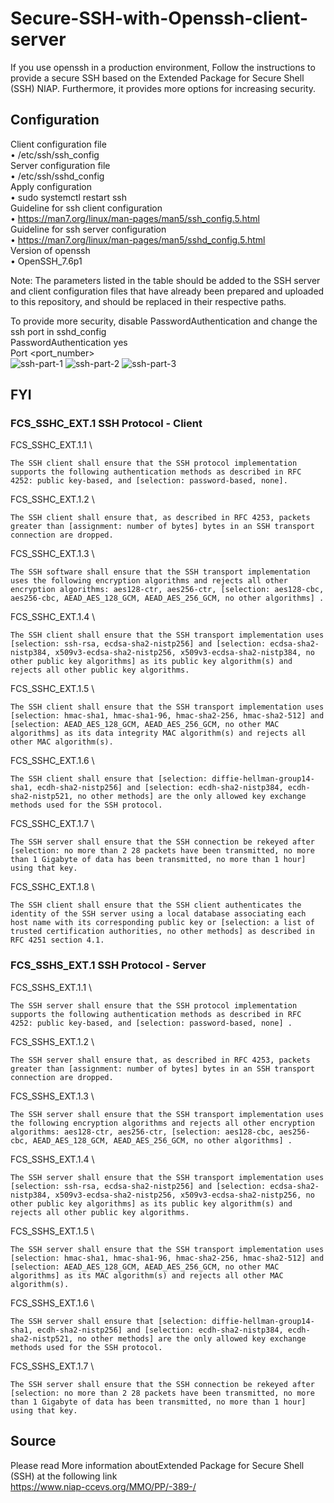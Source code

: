 # Secure-SSH-with-Openssh-client-server
If you use openssh in a production environment, Follow the instructions to provide a secure SSH based on the Extended Package for Secure Shell (SSH) NIAP. Furthermore, it provides more options for increasing security.
## Configuration
Client configuration file \
    • /etc/ssh/ssh_config \
Server configuration file \
    • /etc/ssh/sshd_config \
Apply configuration \
    • sudo systemctl restart ssh \
Guideline for ssh client configuration \
    • https://man7.org/linux/man-pages/man5/ssh_config.5.html \
Guideline for ssh server configuration \
    • https://man7.org/linux/man-pages/man5/sshd_config.5.html \
Version of openssh \
    • OpenSSH_7.6p1 
  
Note: The parameters listed in the table should be added to the SSH server and client configuration files that have already been prepared and uploaded to this repository, and should be replaced in their respective paths.

To provide more security, disable PasswordAuthentication and change the ssh port in sshd_config \
PasswordAuthentication yes \
Port <port_number> \
![ssh-part-1](https://user-images.githubusercontent.com/87664653/159468039-fddde59f-8464-4c51-b57f-6b0e2506b07e.png)
![ssh-part-2](https://user-images.githubusercontent.com/87664653/159468311-935f5e22-3fc3-442d-9488-2660c416cdde.png)
![ssh-part-3](https://user-images.githubusercontent.com/87664653/159468062-63bd4025-4636-40c5-adbc-327c944137de.png)

## FYI

### FCS_SSHC_EXT.1 SSH Protocol - Client
FCS_SSHC_EXT.1.1 \
```
The SSH client shall ensure that the SSH protocol implementation supports the following authentication methods as described in RFC 4252: public key-based, and [selection: password-based, none].
```
FCS_SSHC_EXT.1.2 \
```
The SSH client shall ensure that, as described in RFC 4253, packets greater than [assignment: number of bytes] bytes in an SSH transport connection are dropped.
```
FCS_SSHC_EXT.1.3 \
```
The SSH software shall ensure that the SSH transport implementation uses the following encryption algorithms and rejects all other encryption algorithms: aes128-ctr, aes256-ctr, [selection: aes128-cbc, aes256-cbc, AEAD_AES_128_GCM, AEAD_AES_256_GCM, no other algorithms] .
```
FCS_SSHC_EXT.1.4 \
```
The SSH client shall ensure that the SSH transport implementation uses [selection: ssh-rsa, ecdsa-sha2-nistp256] and [selection: ecdsa-sha2-nistp384, x509v3-ecdsa-sha2-nistp256, x509v3-ecdsa-sha2-nistp384, no other public key algorithms] as its public key algorithm(s) and rejects all other public key algorithms.
```
FCS_SSHC_EXT.1.5 \
```
The SSH client shall ensure that the SSH transport implementation uses [selection: hmac-sha1, hmac-sha1-96, hmac-sha2-256, hmac-sha2-512] and [selection: AEAD_AES_128_GCM, AEAD_AES_256_GCM, no other MAC algorithms] as its data integrity MAC algorithm(s) and rejects all other MAC algorithm(s).
```
FCS_SSHC_EXT.1.6 \
```
The SSH client shall ensure that [selection: diffie-hellman-group14-sha1, ecdh-sha2-nistp256] and [selection: ecdh-sha2-nistp384, ecdh-sha2-nistp521, no other methods] are the only allowed key exchange methods used for the SSH protocol.
```
FCS_SSHC_EXT.1.7 \
```
The SSH server shall ensure that the SSH connection be rekeyed after [selection: no more than 2 28 packets have been transmitted, no more than 1 Gigabyte of data has been transmitted, no more than 1 hour] using that key.
```
FCS_SSHC_EXT.1.8 \
```
The SSH client shall ensure that the SSH client authenticates the identity of the SSH server using a local database associating each host name with its corresponding public key or [selection: a list of trusted certification authorities, no other methods] as described in RFC 4251 section 4.1.
```
### FCS_SSHS_EXT.1 SSH Protocol - Server

FCS_SSHS_EXT.1.1 \
```
The SSH server shall ensure that the SSH protocol implementation supports the following authentication methods as described in RFC 4252: public key-based, and [selection: password-based, none] .
```
FCS_SSHS_EXT.1.2 \
```
The SSH server shall ensure that, as described in RFC 4253, packets greater than [assignment: number of bytes] bytes in an SSH transport connection are dropped.
```
FCS_SSHS_EXT.1.3 \
```
The SSH server shall ensure that the SSH transport implementation uses the following encryption algorithms and rejects all other encryption algorithms: aes128-ctr, aes256-ctr, [selection: aes128-cbc, aes256-cbc, AEAD_AES_128_GCM, AEAD_AES_256_GCM, no other algorithms] .
```
FCS_SSHS_EXT.1.4 \
```
The SSH server shall ensure that the SSH transport implementation uses [selection: ssh-rsa, ecdsa-sha2-nistp256] and [selection: ecdsa-sha2-nistp384, x509v3-ecdsa-sha2-nistp256, x509v3-ecdsa-sha2-nistp256, no other public key algorithms] as its public key algorithm(s) and rejects all other public key algorithms.
```
FCS_SSHS_EXT.1.5 \
```
The SSH server shall ensure that the SSH transport implementation uses [selection: hmac-sha1, hmac-sha1-96, hmac-sha2-256, hmac-sha2-512] and [selection: AEAD_AES_128_GCM, AEAD_AES_256_GCM, no other MAC algorithms] as its MAC algorithm(s) and rejects all other MAC algorithm(s).
```
FCS_SSHS_EXT.1.6 \
```
The SSH server shall ensure that [selection: diffie-hellman-group14-sha1, ecdh-sha2-nistp256] and [selection: ecdh-sha2-nistp384, ecdh-sha2-nistp521, no other methods] are the only allowed key exchange methods used for the SSH protocol.
```
FCS_SSHS_EXT.1.7 \
```
The SSH server shall ensure that the SSH connection be rekeyed after [selection: no more than 2 28 packets have been transmitted, no more than 1 Gigabyte of data has been transmitted, no more than 1 hour] using that key.
```
## Source
Please read More information aboutExtended Package for Secure Shell (SSH) at the following link \
https://www.niap-ccevs.org/MMO/PP/-389-/
